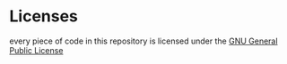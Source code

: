 # Licenses


every piece of code in this repository is licensed under the [GNU General Public License](https://www.gnu.org/licenses/gpl-3.0.en.html)</br>
